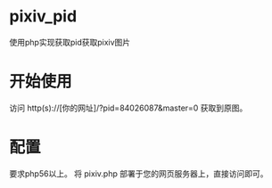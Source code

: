 # pixiv_pid
使用php实现获取pid获取pixiv图片

# 开始使用
访问 http(s)://[你的网址]/?pid=84026087&master=0
获取到原图。

# 配置
要求php56以上。
将 pixiv.php 部署于您的网页服务器上，直接访问即可。
